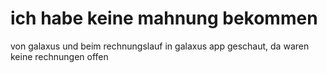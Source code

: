 # ich habe keine mahnung bekommen 

von galaxus und beim rechnungslauf in galaxus app geschaut, da waren keine rechnungen offen


